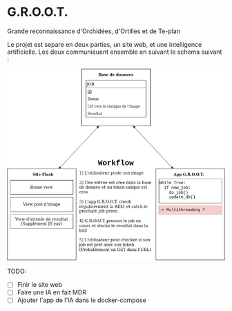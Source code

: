 # G.R.O.O.T.
Grande reconnaissance d'Orchidées, d'Ortilles et de Te-plan


Le projet est separe en deux parties, un site web, et une intelligence artificielle. Les deux communiauent ensemble en suivant le schema suivant :

![scheme](Workflow.png)

TODO:
* [ ] Finir le site web
* [ ] Faire une IA en fait MDR
* [ ] Ajouter l'app de l'IA dans le docker-compose

